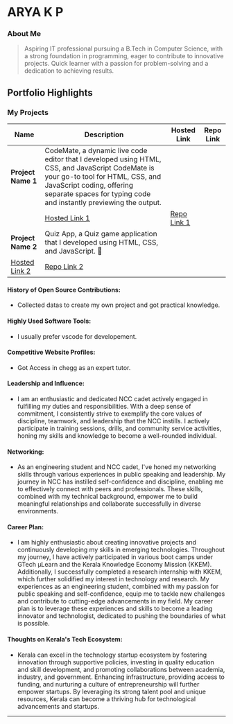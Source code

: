 # ARYA K P

### About Me

> Aspiring IT professional pursuing a B.Tech in Computer Science, with a strong foundation in
programming, eager to contribute to innovative projects. Quick learner with a passion for
problem-solving and a dedication to achieving results.


## Portfolio Highlights

### My Projects

| Name                | Description                                                               | Hosted Link                              | Repo Link                                                      |
|---------------------|---------------------------------------------------------------------------|------------------------------------------|----------------------------------------------------------------|
| **Project Name 1**  |    CodeMate, a dynamic live code editor that I developed using HTML, CSS, and JavaScript CodeMate is your go-to tool for HTML, CSS, and JavaScript coding, offering separate spaces for typing code and instantly previewing the output. 
                                           | [Hosted Link 1](https://github.com/Aryakp1/liveCodeMate)    | [Repo Link 1](https://github.com/Aryakp1/liveCodeMate)             |
| **Project Name 2**  | Quiz App, a Quiz game application that I developed using HTML, CSS, and JavaScript. 🌟
 | [Hosted Link 2](https://github.com/Aryakp1/QuizApp)    | [Repo Link 2](https://github.com/Aryakp1/QuizApp)             |



#### History of Open Source Contributions:

- Collected datas to create my own project and got practical knowledge.


#### Highly Used Software Tools:

- I usually prefer vscode for developement.

#### Competitive Website Profiles:

- Got Access in chegg as an expert tutor.

#### Leadership and Influence:

- I am an enthusiastic and dedicated NCC cadet actively engaged in fulfilling my duties and responsibilities. With a deep sense of commitment, I consistently strive to exemplify the core values of discipline, teamwork, and leadership that the NCC instills. I actively participate in training sessions, drills, and community service activities, honing my skills and knowledge to become a well-rounded individual.

#### Networking:

- As an engineering student and NCC cadet, I've honed my networking skills through various experiences in public speaking and leadership. My journey in NCC has instilled self-confidence and discipline, enabling me to effectively connect with peers and professionals. These skills, combined with my technical background, empower me to build meaningful relationships and collaborate successfully in diverse environments.

#### Career Plan:

- I am highly enthusiastic about creating innovative projects and continuously developing my skills in emerging technologies. Throughout my journey, I have actively participated in various boot camps under GTech µLearn and the Kerala Knowledge Economy Mission (KKEM). Additionally, I successfully completed a research internship with KKEM, which further solidified my interest in technology and research. My experiences as an engineering student, combined with my passion for public speaking and self-confidence, equip me to tackle new challenges and contribute to cutting-edge advancements in my field. My career plan is to leverage these experiences and skills to become a leading innovator and technologist, dedicated to pushing the boundaries of what is possible. 

#### Thoughts on Kerala's Tech Ecosystem:

- Kerala can excel in the technology startup ecosystem by fostering innovation through supportive policies, investing in quality education and skill development, and promoting collaborations between academia, industry, and government. Enhancing infrastructure, providing access to funding, and nurturing a culture of entrepreneurship will further empower startups. By leveraging its strong talent pool and unique resources, Kerala can become a thriving hub for technological advancements and startups.


>
>> 

---

